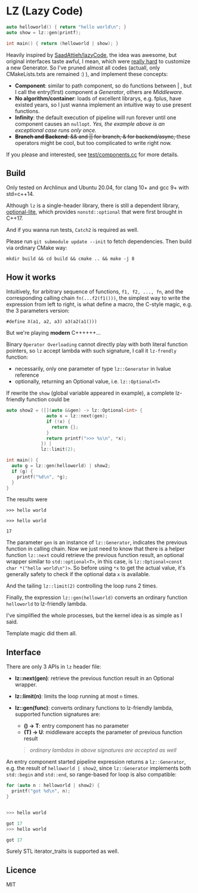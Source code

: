 # LZ (Lazy Code)

```C++
auto helloworld() { return "hello world\n"; }
auto show = lz::gen(printf);

int main() { return (helloworld | show); }
```

Heavily inspired by [SaadAttieh/lazyCode](https://github.com/SaadAttieh/lazyCode), the idea was awesome, but original interfaces taste awful, I mean, which were [really hard](https://github.com/SaadAttieh/lazyCode/blob/10b0a323d836230a536d305da1709737da9d186b/include/lazyCode/basicCollectors.h#L122) to customize a new Generator. So I've pruned almost all codes (actuall, only CMakeLists.txts are remained :) ), and implement these concepts:

- **Component**: similar to path component, so do functions between | , but I call the entry(first) component a _Generator_, others are _Middleware_.
- **No algorithm/container**: loads of excellent librarys, e.g. fplus, have existed years, so I just wanna implement an intuitive way to use present functions.
- **Infinity**: the default execution of pipeline will run forever until one component causes an `nullopt`. _Yes, the example above is an exceptional case runs only once._
- <s>**Branch and Backend**: && and || for branch, & for backend/async, </s>these operators might be cool, but too complicated to write right now.

If you please and interested, see [test/components.cc](https://github.com/vegertar/lz/blob/master/test/components.cc) for more details.

## Build

Only tested on Archlinux and Ubuntu 20.04, for clang 10+ and gcc 9+ with std=c++14.

Although `lz` is a single-header library, there is still a dependent library, [optional-lite](https://github.com/martinmoene/optional-lite), which provides `nonstd::optional` that were first brought in C++17.

And if you wanna run tests, `Catch2` is required as well.

Please run `git submodule update --init` to fetch dependencies. Then build via ordinary CMake way:

```shell
mkdir build && cd build && cmake .. && make -j 8
```

## How it works

Intuitively, for arbitrary sequence of functions, `f1, f2, ..., fn`, and the corresponding calling chain `fn(...f2(f1()))`, the simplest way to write the expression from left to right, is what define a macro, the C-style magic, e.g. the 3 parameters version:

```
#define X(a1, a2, a3) a3(a2(a1()))
```

But we're playing **modern** C++++++...

Binary `Operator Overloading` cannot directly play with both literal function pointers, so `lz` accept lambda with such signature, I call it `lz-frendly` function:

- necessarily, only one parameter of type `lz::Generator` in lvalue reference
- optionally, returning an Optional value, i.e. `lz::Optional<T>`

If rewrite the `show` (global variable appeared in example), a complete lz-friendly function could be

```C++
auto show2 = ([](auto &&gen) -> lz::Optional<int> {
               auto x = lz::next(gen);
               if (!x) {
                 return {};
               }
               return printf(">>> %s\n", *x);
             }) |
             lz::limit(2);

int main() {
  auto g = lz::gen(helloworld) | show2;
  if (g) {
    printf("%d\n", *g);
  }
}

```

The results were

```shell
>>> hello world

>>> hello world

17
```

The parameter `gen` is an instance of `lz::Generator`, indicates the previous function in calling chain. Now we just need to know that there is a helper function `lz::next` could retrieve the previous function result, an optional wrapper similar to `std::optional<T>`, in this case, is `lz::Optional<const char *("hello world\n")>`. So before using `*x` to get the actual value, it's generally safety to check if the optional data `x` is available.

And the tailing `lz::limit(2)` controlling the loop runs 2 times.

Finally, the expression `lz::gen(helloworld)` converts an ordinary function `helloworld` to lz-friendly lambda.

I've simplified the whole processes, but the kernel idea is as simple as I said.

Template magic did them all.

## Interface

There are only 3 APIs in `lz` header file:

- **lz::next(gen)**: retrieve the previous function result in an Optional wrapper.
- **lz::limit(n)**: limits the loop running at most `n` times.
- **lz::gen(func)**: converts ordinary functions to lz-friendly lambda, supported function signatures are:

  - **() -> T**: entry component has no parameter
  - **(T) -> U**: middleware accepts the parameter of previous function result

  > _ordinary lambdas in above signatures are accepted as well_

An entry component started pipeline expression returns a `lz::Generator`, e.g. the result of `helloworld | show2`, since `lz::Generator` implements both `std::begin` and `std::end`, so range-based for loop is also compatible:

```C++
for (auto n : helloworld | show2) {
  printf("got %d\n", n);
}


>>> hello world

got 17
>>> hello world

got 17
```

Surely STL iterator_traits is supported as well.

## Licence

MIT
